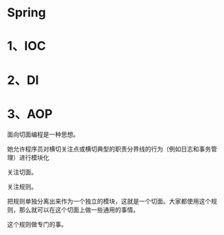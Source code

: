 # Spring

# 1、IOC

# 2、DI

# 3、AOP

面向切面编程是一种思想。

她允许程序员对横切关注点或横切典型的职责分界线的行为（例如日志和事务管理）进行模块化

关注切面。

关注规则。

把规则单独分离出来作为一个独立的模块，这就是一个切面。大家都使用这个规则，那么就可以在这个切面上做一些通用的事情。

这个规则做专门的事。